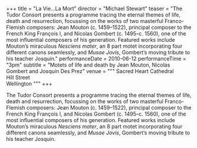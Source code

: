 +++
title = "La Vie...La Mort"
director = "Michael Stewart"
teaser = "The Tudor Consort presents a programme tracing the eternal themes of life, death and resurrection, focussing on the works of two masterful Franco-Flemish composers: Jean Mouton (c. 1459–1522), principal composer to the French King François I, and Nicolas Gombert (c. 1495–c. 1560), one of the most influential composers of his generation. Featured works include Mouton’s miraculous *Nesciens mater*, an 8 part motet incorporating four different canons seamlessly, and *Musae Jovis*, Gombert’s moving tribute to his teacher Josquin."
performanceDate = 2010-06-12
performanceTime = "3pm"
subtitle = "Motets of life and death  by Jean Mouton, Nicolas Gombert and Josquin Des Prez"
venue = """
Sacred Heart Cathedral  
Hill Street  
Wellington
"""
+++

The Tudor Consort presents a programme tracing the eternal themes of life, death and resurrection, focussing on the works of two masterful Franco-Flemish composers: Jean Mouton (c. 1459–1522), principal composer to the French King François I, and Nicolas Gombert (c. 1495–c. 1560), one of the most influential composers of his generation. Featured works include Mouton’s miraculous *Nesciens mater*, an 8 part motet incorporating four different canons seamlessly, and *Musae Jovis*, Gombert’s moving tribute to his teacher Josquin.
